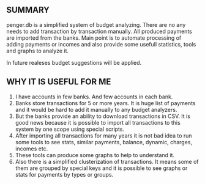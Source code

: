SUMMARY
-------

penger.db is a simplified system of budget analyzing.
There are no any needs to add transaction by transaction manually.
All produced payments are imported from the banks.
Main point is to automate processing of adding payments or incomes and also provide some usefull statistics, tools and graphs to analyze it.

In future realeses budget suggestions will be applied.

WHY IT IS USEFUL FOR ME
-----------------------

1. I have accounts in few banks. And few accounts in each bank.
2. Banks store transactions for 5 or more years. It is huge list of payments and it would be hard to add it manually to any budget analyzers.
3. But the banks provide an ability to download transactions in CSV. It is good news because it is possible to import all transactions to this system by one scope using special scripts.
4. After importing all transactions for many years it is not bad idea to run some tools to see stats, similar payments, balance, dynamic, charges, incomes etc.
5. These tools can produce some graphs to help to understand it.
6. Also there is a simplified clusterization of transactions. It means some of them are grouped by special keys and it is possible to see graphs or stats for payments by types or groups.
